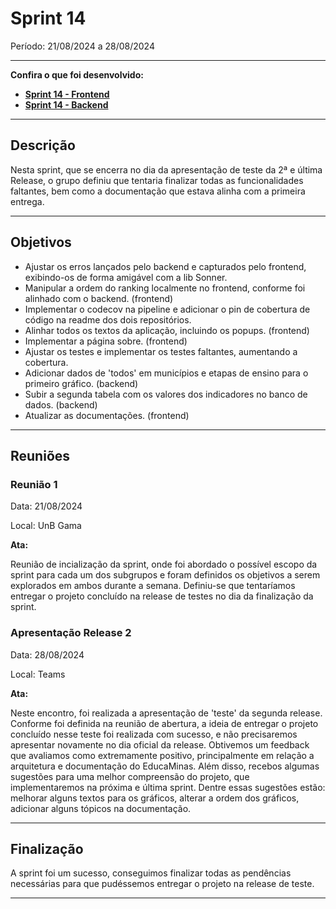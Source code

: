 # Sprint 14

Período: 21/08/2024 a 28/08/2024

---

**Confira o que foi desenvolvido:**

- **[Sprint 14 - Frontend](https://github.com/unb-mds/2024-1-EducaMinas-frontend/milestone/15?closed=1)**
- **[Sprint 14 - Backend](https://github.com/unb-mds/2024-1-EducaMinas-backend/milestone/7?closed=1)**

---

## Descrição

Nesta sprint, que se encerra no dia da apresentação de teste da 2ª e última Release, o grupo definiu que tentaria finalizar todas as funcionalidades faltantes, bem como a documentação que estava alinha com a primeira entrega.

---

## Objetivos

- Ajustar os erros lançados pelo backend e capturados pelo frontend, exibindo-os de forma amigável com a lib Sonner.
- Manipular a ordem do ranking localmente no frontend, conforme foi alinhado com o backend. (frontend)
- Implementar o codecov na pipeline e adicionar o pin de cobertura de código na readme dos dois repositórios.
- Alinhar todos os textos da aplicação, incluindo os popups. (frontend)
- Implementar a página sobre. (frontend)
- Ajustar os testes e implementar os testes faltantes, aumentando a cobertura.
- Adicionar dados de 'todos' em municípios e etapas de ensino para o primeiro gráfico. (backend)
- Subir a segunda tabela com os valores dos indicadores no banco de dados. (backend)
- Atualizar as documentações. (frontend)

---

## Reuniões

### Reunião 1

Data: 21/08/2024

Local: UnB Gama

**Ata:**

Reunião de incialização da sprint, onde foi abordado o possível escopo da sprint para cada um dos subgrupos e foram definidos os objetivos a serem explorados em ambos durante a semana. Definiu-se que tentaríamos entregar o projeto concluído na release de testes no dia da finalização da sprint.

### Apresentação Release 2

Data: 28/08/2024

Local: Teams

**Ata:**

Neste encontro, foi realizada a apresentação de 'teste' da segunda release. Conforme foi definida na reunião de abertura, a ideia de entregar o projeto concluído nesse teste foi realizada com sucesso, e não precisaremos apresentar novamente no dia oficial da release. Obtivemos um feedback que avaliamos como extremamente positivo, principalmente em relação a arquitetura e documentação do EducaMinas.
Além disso, recebos algumas sugestões para uma melhor compreensão do projeto, que implementaremos na próxima e última sprint. Dentre essas sugestões estão: melhorar alguns textos para os gráficos, alterar a ordem dos gráficos, adicionar alguns tópicos na documentação.

---

## Finalização

A sprint foi um sucesso, conseguimos finalizar todas as pendências necessárias para que pudéssemos entregar o projeto na release de teste. 

---
